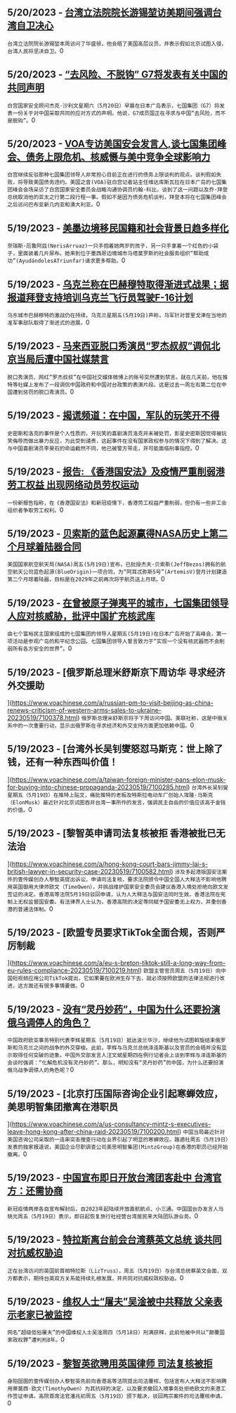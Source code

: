 
  ## 5/20/2023 - [台湾立法院院长游锡堃访美期间强调台湾自卫决心](https://www.voachinese.com/a/head-of-taiwanese-legislature-talks-self-defense-in-washington-20230519/7101578.html)
 ```台湾立法院院长游锡堃本周访问了华盛顿，他会晤了美国高层议员，并表示假如北京试图入侵，台湾人民将坚决自卫。```0
  ## 5/20/2023 - [“去风险、不脱钩” G7将发表有关中国的共同声明](https://www.voachinese.com/a/g7-china-de-risk-not-decouple-20230519/7101607.html)
 ```白宫国家安全顾问杰克·沙利文星期六（5月20日）早晨在日本广岛表示，七国集团（G7）将发表一份关于对中国采取共同的应对方式的声明。他说，G7成员国正在寻求与中国“去风险，而不是脱钩”。```0
  ## 5/20/2023 - [VOA专访美国安会发言人,谈七国集团峰会、债务上限危机、核威慑与美中竞争全球影响力](https://www.voachinese.com/a/white-house-pushes-back-against-debt-ceiling-concerns-at-g7-20230519/7101597.html)
 ```白宫继续反驳那种七国集团领导人非常担心目前正在进行的债务上限谈判的观点。谈判假如失败，将导致美国债务违约。美国之音(VOA)驻白宫记者站主任维达库斯瓦拉在日本广岛的七国集团峰会会场采访了白宫国家安全委员会战略沟通协调员约翰·科比，谈到了这一问题以及乔·拜登总统取消他的亚太之行第二段行程一事。假如不是因为债务危机谈判，拜登本将在七国集团峰会之后访问巴布亚新几内亚和澳大利亚。```0
  ## 5/19/2023 - [美墨边境移民国籍和社会背景日趋多样化](https://www.voachinese.com/a/diverse-nationalities-professions-among-migrants-at-us-mexico-border-20230519/7101242.html)
 ```奈瑞斯·厄鲁阿兹(NerisArruaz)一只手抱着她两岁的孩子，另一只手拿着一个红色的小袋子，里面装着几片尿布。她来到位于墨西哥边境城市马塔莫罗斯的社会服务组织“帮助成功”(AyudándolesATriunfar)请求更多帮助。```0
  ## 5/19/2023 - [乌克兰称在巴赫穆特取得渐进式战果；据报道拜登支持培训乌克兰飞行员驾驶F-16计划](https://www.voachinese.com/a/7101267.html)
 ```乌东城市巴赫穆特的激战仍在持续，乌克兰星期五(5月19日)声称，乌军针对普里戈津在当地的准军事部队取得了渐进式的进展。```0
  ## 5/19/2023 - [马来西亚脱口秀演员“罗杰叔叔”调侃北京当局后遭中国社媒禁言](https://www.voachinese.com/a/china-malaysian-comedian-suspended-20230519/7101249.html)
 ```脱口秀演员、网红“罗杰叔叔”在中国社交媒体微博上的账号突然遭到禁言。就在几天前，他在推特等社媒上发布了一段调侃中国政府和中国对台政策的表演片段。这是过去一周左右第二位在中国遭到惩罚的脱口秀演员。```0
  ## 5/19/2023 - [揭谎频道：在中国，军队的玩笑开不得](https://www.voachinese.com/a/fact-check-dog-squirrel-insult-pla/7100871.html)
 ```史密斯和洛克的事件是个人性质的，开玩笑的喜剧演员洛克并未被处罚，影星史密斯因觉得被玩笑侮辱而做出暴力反应，为此受到谴责，这起事件在没有国家政权参与的情况下得到了解决。这与中国喜剧演员李昊石的命运截然不同，他已被警方带走，并可能面临刑事指控。```0
  ## 5/19/2023 - [报告: 《香港国安法》及疫情严重削弱港劳工权益 出现网络动员劳权运动](https://www.voachinese.com/a/security-law-pandemic-hinder-hong-kong-labour-rights-new-forms-of-movement-arise-20230519/7100992.html)
 ```一份新报告指称，在《香港国安法》和新冠疫情下，香港劳工权益严重削弱，但仍有一些非工会组织者争取劳工权利。```0
  ## 5/19/2023 - [贝索斯的蓝色起源赢得NASA历史上第二个月球着陆器合同](https://www.voachinese.com/a/nasa-awards-second-moon-lander-contract-to-blue-origin-20230519/7101060.html)
 ```美国国家航空航天局(NASA)周五(5月19日)宣布，已批授杰夫·贝索斯(JeffBezos)拥有的航空航天公司蓝色起源(BlueOrigin)一项合同，为“阿耳忒弥斯5号”(ArtemisV)登月计划建造第二个月球着陆器，目标是在2029年之前再次将宇航员送上月球。```0
  ## 5/19/2023 - [在曾被原子弹夷平的城市，七国集团领导人应对核威胁，批评中国扩充核武库](https://www.voachinese.com/a/in-city-flattened-by-atomic-bomb-g7-leaders-grapple-with-nuclear-threat-20230519/7101074.html)
 ```由七个富裕民主国家组成的七国集团的领导人星期五(5月19日)在日本广岛开始了高峰会，第一项活动是参观广岛的和平纪念公园。七国集团领导人誓言致力于“实现一个没有核武器而不会削弱所有各方安全的世界”。```0
  ## 5/19/2023 - [俄罗斯总理米舒斯京下周访华 寻求经济外交援助



](https://www.voachinese.com/a/russian-pm-to-visit-beijing-as-china-renews-criticism-of-western-arms-sales-to-ukraine-20230519/7100378.html)
 ```俄罗斯总理米舒斯京将于下周访问中国。美联社称，这是中俄关系中的一次重要行动，显示出俄罗斯在寻求经济和外交支持方面更加依赖中国。```0
  ## 5/19/2023 - [台湾外长吴钊燮怒怼马斯克：世上除了钱，还有一种东西叫价值！




](https://www.voachinese.com/a/taiwan-foreign-minister-pans-elon-musk-for-buying-into-chinese-propaganda-20230519/7100285.html)
 ```台湾外长吴钊燮星期五（5月19日）在推特上贴文，痛批推特的老板及特斯拉电动车厂创始人埃隆·马斯克（ElonMusk）最近针对北京试图吞并台湾一事所作的发言，强调民主自由的价值应该高于金钱的价值。```0
  ## 5/19/2023 - [黎智英申请司法复核被拒 香港被批已无法治

 ](https://www.voachinese.com/a/hong-kong-court-bars-jimmy-lai-s-british-lawyer-in-security-case-20230519/7100582.html)
 ```涉及多起港版国安法案件的壹传媒创办人黎智英提出诉讼，申请司法复核，要求法院颁令中国全国人大释法不影响他聘用英国御用大律师欧文（TimeOwen），并挑战维护国家安全委员会建议香港入境处拒绝向欧文发签证的决定。香港高等法院5月19日驳回申请，认为人大释法与国安法同时生效，香港法院在宪制上无权监督国安委。有法律界人士认为，香港高院的决定等同赋予国安委无上权力，并重创香港的普通法体制。```0
  ## 5/19/2023 - [欧盟专员要求TikTok全面合规，否则严厉制裁

](https://www.voachinese.com/a/eu-s-breton-tiktok-still-a-long-way-from-eu-rules-compliance-20230519/7100219.html)
 ```欧盟主管官员周五（5月19日）向中国短视频应用公司TikTok提出，它如果要在欧洲生存下去，就必须按照欧盟的法律法规进行改进，这方面还有很多事情要做。```0
  ## 5/19/2023 - [没有“灵丹妙药”，中国为什么还要扮演俄乌调停人的角色？](https://www.voachinese.com/a/7100316.html)
 ```中国政府欧亚事务特别代表李辉星期五（5月19日）抵达波兰华沙，继续他为试图斡旋结束俄罗斯和乌克兰之间的战争的外交穿梭。此前，李辉与乌克兰总统泽连斯基以及官员的会晤并没有显示取得任何突破的迹象。中国外交部发言人汪文斌星期四在例行记者会上谈到李辉与泽连斯基的会谈时强调：“化解危机没有灵丹妙药”。那么，明知没有“灵丹妙药”的中国，为什么还要扮演俄乌战争调停人的角色呢？```0
  ## 5/19/2023 - [北京打压国际咨询企业引起寒蝉效应，美思明智集团撤离在港职员

](https://www.voachinese.com/a/us-consultancy-mintz-s-executives-leave-hong-kong-after-china-raid-20230519/7100200.html)
 ```中国当局最近针对美国咨询公司采取的一连串突击搜查行动在业界引起了明显的寒蝉效应。路透社周五（5月19日）发表的独家报道说，美国企业尽职调查公司美思明智集团(MintzGroup)在香港的职员已经开始撤离。```0
  ## 5/19/2023 - [中国宣布即日开放台湾团客赴中 台湾官方：还需协商](https://www.voachinese.com/a/7100171.html)
 ```新冠疫情两岸各自宣布解封后，自2023年起陆续开放直航航点、小三通。中国国台办发言人马晓光周五（5月19日）表示，即日起恢复旅行社经营台湾居民来大陆团队游业务。```0
  ## 5/19/2023 - [特拉斯离台前会台湾蔡英文总统 谈共同对抗威权胁迫](https://www.voachinese.com/a/taiwan-tsai-meets-truss-20230519/7100149.html)
 ```正在台湾访问的英国前首相特拉斯（LizTruss），周五（5月19日）与台湾总统蔡英文会面，双方都表示，期待台英双方关系能持续扎根发展，并共同对抗威权政权胁迫。```0
  ## 5/19/2023 - [维权人士“屠夫”吴淦被中共释放 父亲表示老家已被监控](https://www.voachinese.com/a/china-human-rights-activist-wu-gan-released-20230519/7100138.html)
 ```网名“超级低俗屠夫”的中国维权人士吴淦周四（5月18日）刑满获释，此前他被中共以“颠覆国家政权罪”遭判刑8年。```0
  ## 5/19/2023 - [黎智英欲聘用英国律师 司法复核被拒](https://www.voachinese.com/a/hong-kong-court-rejects-challenge-by-jimmy-lai-over-british-lawyer-20230519/7100122.html)
 ```身陷囹圄的壹传媒创办人黎智英先前向香港高等法院提出司法覆核，包括宣布人大释法不影响聘用蒂莫西·欧文(TimothyOwen）为其抗辩的决定，以及要求撤回入境事务处拒绝欧文的来港工作签证申请。高院首席法官潘兆初周五（5月19日）颁下裁决，驳回两宗案件的司法覆核申请。```0